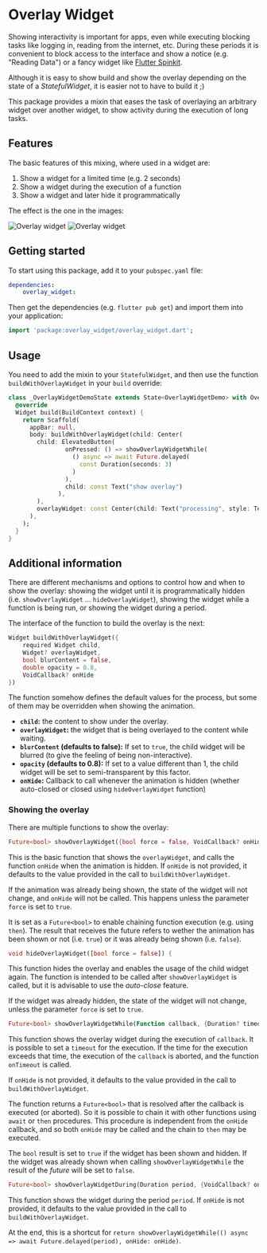 # Overlay Widget

Showing interactivity is important for apps, even while executing blocking tasks like logging in, reading from the internet, etc. During these periods it is convenient to block access to the interface and show a notice (e.g. "Reading Data") or a fancy widget like [Flutter Spinkit](https://pub.dev/packages/flutter_spinkit).

Although it is easy to show build and show the overlay depending on the state of a _StatefulWidget_, it is easier not to have to build it ;)

This package provides a mixin that eases the task of overlaying an arbitrary widget over another widget, to show activity during the execution of long tasks.

## Features

The basic features of this mixing, where used in a widget are:

1. Show a widget for a limited time (e.g. 2 seconds)
1. Show a widget during the execution of a function
1. Show a widget and later hide it programmatically

The effect is the one in the images:

![Overlay widget](https://github.com/damadenacar/flutter.modal_widget/raw/main/img/overlay_widget_text.gif)
![Overlay widget](https://github.com/damadenacar/flutter.modal_widget/raw/main/img/overlay_widget_spinkit.gif)

## Getting started

To start using this package, add it to your `pubspec.yaml` file:

```yaml
dependencies:
    overlay_widget:
```

Then get the dependencies (e.g. `flutter pub get`) and import them into your application:

```dart
import 'package:overlay_widget/overlay_widget.dart';
```

## Usage

You need to add the mixin to your `StatefulWidget`, and then use the function `buildWithOverlayWidget` in your `build` override:

```dart
class _OverlayWidgetDemoState extends State<OverlayWidgetDemo> with OverlayWidget{
  @override
  Widget build(BuildContext context) {
    return Scaffold(
      appBar: null,
      body: buildWithOverlayWidget(child: Center(
        child: ElevatedButton(
                onPressed: () => showOverlayWidgetWhile(
                  () async => await Future.delayed(
                    const Duration(seconds: 3)
                  )
                ),
                child: const Text("show overlay")
              ),
        ),
        overlayWidget: const Center(child: Text("processing", style: TextStyle(fontSize: 50),))
      ),
    );
  }
}
```

## Additional information

There are different mechanisms and options to control how and when to show the overlay: showing the widget until it is programmatically hidden (i.e. `showOverlayWidget` ... `hideOverlayWidget`), showing the widget while a function is being run, or showing the widget during a period.

The interface of the function to build the overlay is the next:

```dart
Widget buildWithOverlayWidget({ 
    required Widget child, 
    Widget? overlayWidget, 
    bool blurContent = false, 
    double opacity = 0.8, 
    VoidCallback? onHide 
})
```

The function somehow defines the default values for the process, but some of them may be overridden when showing the animation.

- __`child`:__ the content to show under the overlay.
- __`overlayWidget`:__ the widget that is being overlayed to the content while waiting.
- __`blurContent` (defaults to false):__ If set to `true`, the child widget will be blurred (to give the feeling of being non-interactive).
- __`opacity` (defaults to 0.8):__ If set to a value different than 1, the child widget will be set to semi-transparent by this factor.
- __`onHide`:__ Callback to call whenever the animation is hidden (whether auto-closed or closed using `hideOverlayWidget` function)

### Showing the overlay

There are multiple functions to show the overlay:

```dart
Future<bool> showOverlayWidget({bool force = false, VoidCallback? onHide}) async {
```

This is the basic function that shows the `overlayWidget`, and calls the function `onHide` when the animation is hidden. If `onHide` is not provided, it defaults to the value provided in the call to `buildWithOverlayWidget`.

If the animation was already being shown, the state of the widget will not change, and `onHide` will not be called. This happens unless the parameter `force` is set to `true`.

It is set as a `Future<bool>` to enable chaining function execution (e.g. using `then`). The result that receives the future refers to wether the animation has been shown or not (i.e. `true`) or it was already being shown (i.e. `false`).

```dart
void hideOverlayWidget([bool force = false]) {
```

This function hides the overlay and enables the usage of the child widget again. The function is intended to be called after `showOverlayWidget` is called, but it is advisable to use the _auto-close_ feature.

If the widget was already hidden, the state of the widget will not change, unless the parameter `force` is set to `true`.

```dart
Future<bool> showOverlayWidgetWhile(Function callback, {Duration? timeout, VoidCallback? onTimeout, VoidCallback? onHide})
```

This function shows the overlay widget during the execution of `callback`. It is possible to set a `timeout` for the execution. If the time for the execution exceeds that time, the execution of the `callback` is aborted, and the function `onTimeout` is called.

If `onHide` is not provided, it defaults to the value provided in the call to `buildWithOverlayWidget`.

The function returns a `Future<bool>` that is resolved after the callback is executed (or aborted). So it is possible to chain it with other functions using `await` or `then` procedures. This procedure is independent from the `onHide` callback, and so both `onHide` may be called and the chain to `then` may be executed.

The `bool` result is set to `true` if the widget has been shown and hidden. If the widget was already shown when calling `showOverlayWidgetWhile` the result of the _future_ will be set to `false`.

```dart
Future<bool> showOverlayWidgetDuring(Duration period, {VoidCallback? onHide}) {
```

This function shows the widget during the period `period`. If `onHide` is not provided, it defaults to the value provided in the call to `buildWithOverlayWidget`.

At the end, this is a shortcut for `return showOverlayWidgetWhile(() async => await Future.delayed(period), onHide: onHide)`.

